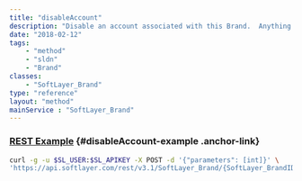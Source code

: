 ```yaml
---
title: "disableAccount"
description: "Disable an account associated with this Brand.  Anything that would disqualify the account from being disabled will cause an exception to be raised. "
date: "2018-02-12"
tags:
    - "method"
    - "sldn"
    - "Brand"
classes:
    - "SoftLayer_Brand"
type: "reference"
layout: "method"
mainService : "SoftLayer_Brand"
---
```


### [REST Example](#disableAccount-example) <a href="/article/rest/"><i class="fas fa-question"></i></a> {#disableAccount-example .anchor-link} 
```bash
curl -g -u $SL_USER:$SL_APIKEY -X POST -d '{"parameters": [int]}' \
'https://api.softlayer.com/rest/v3.1/SoftLayer_Brand/{SoftLayer_BrandID}/disableAccount'
```
